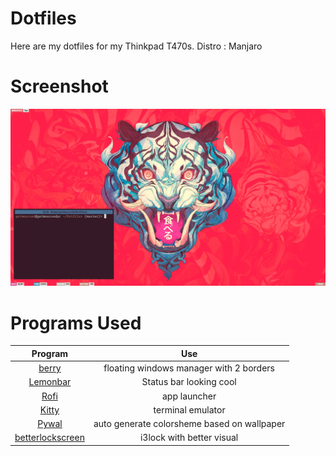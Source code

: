 Dotfiles
=======

Here are my dotfiles for my Thinkpad T470s.
Distro : Manjaro

Screenshot
=========
![](https://github.com/Di-KaZ/Dotfiles/blob/master/screenshot/n1.png?raw=true)

Programs Used
============

| Program | Use |
| :-: | :-: |
| [berry](https://berrywm.org/) | floating windows manager with 2 borders |
| [Lemonbar](https://github.com/LemonBoy/bar) | Status bar looking cool |
| [Rofi](https://github.com/davatorium/rofi) | app launcher |
| [Kitty](https://github.com/kovidgoyal/kitty) | terminal emulator |
| [Pywal](https://github.com/dylanaraps/pywal) | auto generate colorsheme based on wallpaper |
| [betterlockscreen](https://github.com/pavanjadhaw/betterlockscreen) | i3lock with better visual |